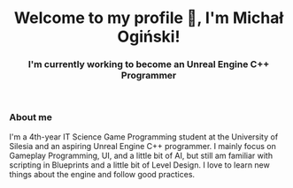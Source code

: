 <div align="center">
  <h1>Welcome to my profile 👋, I'm Michał Ogiński!</h1>
  <h3>I'm currently working to become an Unreal Engine C++ Programmer</h3>
</div>

<br/>

<h3 align="left">About me</h3>
I'm a 4th-year IT Science Game Programming student at the University of Silesia and an aspiring Unreal Engine C++ programmer. I mainly focus on Gameplay Programming, UI, and a little bit of AI, but still am familiar with scripting in Blueprints and a little bit of Level Design. I love to learn new things about the engine and follow good practices.
